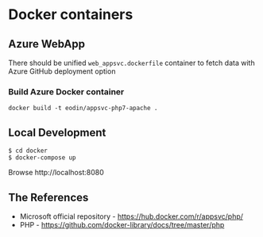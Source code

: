 # Docker containers

## Azure WebApp

There should be unified `web_appsvc.dockerfile` container to fetch data with Azure GitHub deployment option

### Build Azure Docker container

```
docker build -t eodin/appsvc-php7-apache .
```

## Local Development

```
$ cd docker
$ docker-compose up
```

Browse http://localhost:8080



## The References

* Microsoft official repository - https://hub.docker.com/r/appsvc/php/
* PHP - https://github.com/docker-library/docs/tree/master/php

